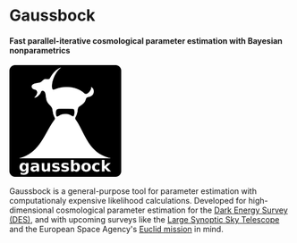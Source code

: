 # Gaussbock

#### Fast parallel-iterative cosmological parameter estimation with Bayesian nonparametrics

<img src="/logo.png" alt="logo" width="200px"/>

Gaussbock is a general-purpose tool for parameter estimation with computationaly expensive likelihood calculations. Developed for high-dimensional cosmological parameter estimation for the [Dark Energy Survey (DES)](https://www.darkenergysurvey.org/), and with upcoming surveys like the [Large Synoptic Sky Telescope](https://www.lsst.org/) and the European Space Agency's [Euclid mission](http://sci.esa.int/euclid/) in mind.

